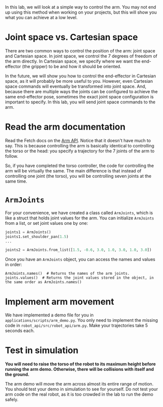 In this lab, we will look at a simple way to control the arm.
You may not end up using this method when working on your projects, but this will show you what you can achieve at a low level.

# Joint space vs. Cartesian space
There are two common ways to control the position of the arm: joint space and Cartesian space.
In joint space, we control the 7 degrees of freedom of the arm directly.
In Cartesian space, we specify where we want the end-effector (the gripper) to be and how it should be oriented.

In the future, we will show you how to control the end-effector in Cartesian space, as it will probably be more useful to you.
However, even Cartesian space commands will eventually be transformed into joint space.
And, because there are multiple ways the joints can be configured to achieve the same end-effector pose, sometimes the exact joint space configuration is important to specify.
In this lab, you will send joint space commands to the arm.

# Read the arm documentation
Read the Fetch docs on the [Arm API](http://docs.fetchrobotics.com/api_overview.html#arm-and-torso).
Notice that it doesn't have much to say.
This is because controlling the arm is basically identical to controlling the torso or the head: you specify a trajectory for the 7 joints of the arm to follow.

So, if you have completed the torso controller, the code for controlling the arm will be virtually the same.
The main difference is that instead of controlling one joint (the torso), you will be controlling seven joints at the same time.

# `ArmJoints`
For your convenience, we have created a class called `ArmJoints`, which is like a struct that holds joint values for the arm.
You can initialize `ArmJoints` from a list, or set joint values one by one:
```py
joints1 = ArmJoints()
joints1.set_shoulder_pan(1.5)
...

joints2 = ArmJoints.from_list([1.5, -0.6, 3.0, 1.0, 3.0, 1.0, 3.0])
```

Once you have an `ArmJoints` object, you can access the names and values in order:
```
ArmJoints.names()  # Returns the names of the arm joints.
joints.values()  # Returns the joint values stored in the object, in the same order as ArmJoints.names()
```

# Implement arm movement
We have implemented a demo file for you in `applications/scripts/arm_demo.py`.
You only need to implement the missing code in `robot_api/src/robot_api/arm.py`.
Make your trajectories take 5 seconds each.

# Test in simulation
**You will need to raise the torso of the robot to its maximum height before running the arm demo.
Otherwise, there will be collisions with itself and the ground.**

The arm demo will move the arm across almost its entire range of motion.
You should test your demo in simulation to see for yourself.
Do not test your arm code on the real robot, as it is too crowded in the lab to run the demo safely.